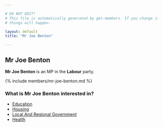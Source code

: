 ```yaml
---

# DO NOT EDIT!
# This file is automatically generated by get-members. If you change it, bad
# things will happen.

layout: default
title: "Mr Joe Benton"

---
```


## Mr Joe Benton

**Mr Joe Benton** is an MP in the **Labour** party.

{% include members/mr-joe-benton.md %}

### What is Mr Joe Benton interested in?


* [Education](/interests/education.html)
* [Housing](/interests/housing.html)
* [Local And Regional Government](/interests/local-and-regional-government.html)
* [Health](/interests/health.html)
